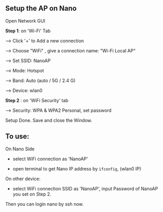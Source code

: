 ## Setup the AP on Nano

Open Network GUI

**Step 1**: on 'Wi-Fi' Tab

--> Click '+' to Add a new connection

--> Choose "WiFi" ,  give a connection name: "Wi-Fi Local AP"

--> Set SSID: NanoAP

--> Mode: Hotspot

--> Band: Auto (auto / 5G / 2.4 G)

--> Device: wlan0

**Step 2** : on 'WiFi Security' tab

--> Security: WPA & WPA2 Personal,  set password

Setup Done. Save and close the Window.


## To use:


On Nano Side

- select WiFi connection as 'NanoAP'

- open terminal to get Nano IP address by `ifconfig`, (wlan0 IP)

On other device:

- select WiFi connection SSID as 'NanoAP', input Password of NanoAP you set on Step 2.

Then you can login nano by ssh now.
